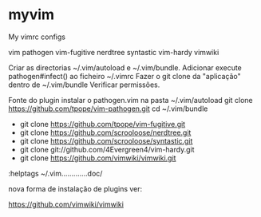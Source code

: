 # myvim
My vimrc configs

vim pathogen
vim-fugitive
nerdtree
syntastic
vim-hardy
vimwiki


Criar as directorias ~/.vim/autoload e ~/.vim/bundle.
Adicionar execute pathogen#infect() ao ficheiro ~/.vimrc
Fazer o git clone da "aplicação" dentro de ~/.vim/bundle
Verificar permissões.


Fonte do plugin
instalar o pathogen.vim na pasta ~/.vim/autoload
git clone https://github.com/tpope/vim-pathogen.git
cd ~/.vim/bundle

* git clone https://github.com/tpope/vim-fugitive.git
* git clone https://github.com/scrooloose/nerdtree.git
* git clone https://github.com/scrooloose/syntastic.git
* git clone git://github.com/4Evergreen4/vim-hardy.git
* git clone https://github.com/vimwiki/vimwiki.git

:helptags ~/.vim.............doc/

nova forma de instalação de plugins ver:

https://github.com/vimwiki/vimwiki

